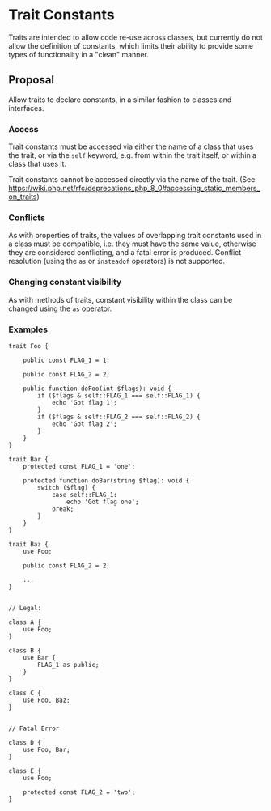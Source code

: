 # Trait Constants

Traits are intended to allow code re-use across classes, but currently do not allow the definition of constants, which limits their ability to provide some types of functionality in a "clean" manner.

## Proposal

Allow traits to declare constants, in a similar fashion to classes and interfaces.

### Access

Trait constants must be accessed via either the name of a class that uses the trait, or via the `self` keyword, e.g. from within the trait itself, or within a class that uses it.

Trait constants cannot be accessed directly via the name of the trait. (See https://wiki.php.net/rfc/deprecations_php_8_0#accessing_static_members_on_traits)

### Conflicts

As with properties of traits, the values of overlapping trait constants used in a class must be compatible, i.e. they must have the same value, otherwise they are considered conflicting, and a fatal error is produced. Conflict resolution (using the `as` or `insteadof` operators) is not supported. 

### Changing constant visibility

As with methods of traits, constant visibility within the class can be changed using the `as` operator.


### Examples

	trait Foo {
		
		public const FLAG_1 = 1;
		
		public const FLAG_2 = 2;
	
		public function doFoo(int $flags): void {
			if ($flags & self::FLAG_1 === self::FLAG_1) {
				echo 'Got flag 1';
			}
			if ($flags & self::FLAG_2 === self::FLAG_2) {
				echo 'Got flag 2';
			}
		}
	}
	
	trait Bar {
		protected const FLAG_1 = 'one';
		
		protected function doBar(string $flag): void {
			switch ($flag) {
				case self::FLAG_1:
					echo 'Got flag one';
				break;
			}
		}
	}
	
	trait Baz {
		use Foo;
		
		public const FLAG_2 = 2;
		
		...
	}
	
	
	// Legal:
	
	class A {
		use Foo;
	}
	
	class B {
		use Bar {
			FLAG_1 as public;
		}
	}
	
	class C {
		use Foo, Baz;
	}
	

	// Fatal Error

	class D {
		use Foo, Bar;
	}
	
	class E {
		use Foo;
		
		protected const FLAG_2 = 'two';
	}
	

	
	
